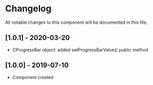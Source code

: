 # Changelog
All notable changes to this component will be documented in this file.

## [1.0.1] - 2020-03-20
- CProgressBar object: added setProgressBarValue() public method

## [1.0.0] - 2019-07-10
- Component created
